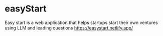 # easyStart 
Easy start is a web application that helps startups start their own ventures using LLM and leading questions
https://easystart.netlify.app/
